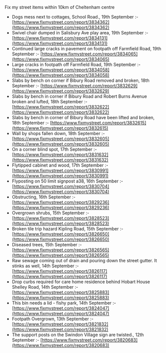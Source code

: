Fix my street items within 10km of Cheltenham centre

<!-- fix_marker starts -->

- Dogs mess next to cottages, School Road., 19th September :- [https://www.fixmystreet.com/report/3834362](https://www.fixmystreet.com/report/3834362)
- Swivel chair dumped in Salisbury Ave play area, 19th September :- [https://www.fixmystreet.com/report/3834131](https://www.fixmystreet.com/report/3834131)
- Continued large cracks in pavement on footpath off Farmfield Road, 19th September :- [https://www.fixmystreet.com/report/3834065](https://www.fixmystreet.com/report/3834065)
- Large cracks in footpath off Farmfield Road, 19th September :- [https://www.fixmystreet.com/report/3834058](https://www.fixmystreet.com/report/3834058)
- Slabs by bench on corner if Bibury Road removed and broken, 18th September :- [https://www.fixmystreet.com/report/3832629](https://www.fixmystreet.com/report/3832629)
- Slabs by bench in corner if Bibury Road and Robert Burns Avenue broken and lufted, 18th September :- [https://www.fixmystreet.com/report/3832622](https://www.fixmystreet.com/report/3832622)
- Slabs by bench in corner of Bibury Road have been lifted and broken, 18th September :- [https://www.fixmystreet.com/report/3832615](https://www.fixmystreet.com/report/3832615)
- Wall by shops fallen down, 18th September :- [https://www.fixmystreet.com/report/3832605](https://www.fixmystreet.com/report/3832605)
- On a corner blind spot, 17th September :- [https://www.fixmystreet.com/report/3831632](https://www.fixmystreet.com/report/3831632)
- Flytipped cabinet and wood, 17th September :- [https://www.fixmystreet.com/report/3830991](https://www.fixmystreet.com/report/3830991)
- Flyposting on 50 limit signpost a38, 16th September :- [https://www.fixmystreet.com/report/3830704](https://www.fixmystreet.com/report/3830704)
- Obstructing, 16th September :- [https://www.fixmystreet.com/report/3829236](https://www.fixmystreet.com/report/3829236)
- Overgrown shrubs, 15th September :- [https://www.fixmystreet.com/report/3828523](https://www.fixmystreet.com/report/3828523)
- Broken tile trip hazard Kipling Road, 15th September :- [https://www.fixmystreet.com/report/3826650](https://www.fixmystreet.com/report/3826650)
- Diseased trees, 15th September :- [https://www.fixmystreet.com/report/3826565](https://www.fixmystreet.com/report/3826565)
- Raw sewage coming out of drain and pouring down the street gutter. It stinks as well, 14th September :- [https://www.fixmystreet.com/report/3826117](https://www.fixmystreet.com/report/3826117)
- Drop curbs required for care home residence behind Hobart House Shelley Road, 14th September :- [https://www.fixmystreet.com/report/3825883](https://www.fixmystreet.com/report/3825883)
- This bin needs a lid - fishy park, 14th September :- [https://www.fixmystreet.com/report/3824047](https://www.fixmystreet.com/report/3824047)
- Footpath Overgrown, 13th September :- [https://www.fixmystreet.com/report/3821832](https://www.fixmystreet.com/report/3821832)
- The support posts on the Swindon Village sign are twisted., 12th September :- [https://www.fixmystreet.com/report/3820683](https://www.fixmystreet.com/report/3820683)

<!-- fix_marker ends -->